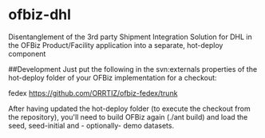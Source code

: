 # ofbiz-dhl
Disentanglement of the 3rd party Shipment Integration Solution for DHL in the OFBiz Product/Facility application into a separate, hot-deploy component

##Development
Just put the following in the svn:externals properties of the hot-deploy folder of your OFBiz implementation for a checkout:

fedex         https://github.com/ORRTIZ/ofbiz-fedex/trunk

After having updated the hot-deploy folder (to execute the checkout from the repository), you'll need to build OFBiz again (./ant build) and load the seed, seed-initial and  - optionally- demo datasets.

